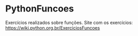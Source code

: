 # PythonFuncoes
Exercícios realizados sobre funções.
Site com os exercícios: https://wiki.python.org.br/ExerciciosFuncoes
